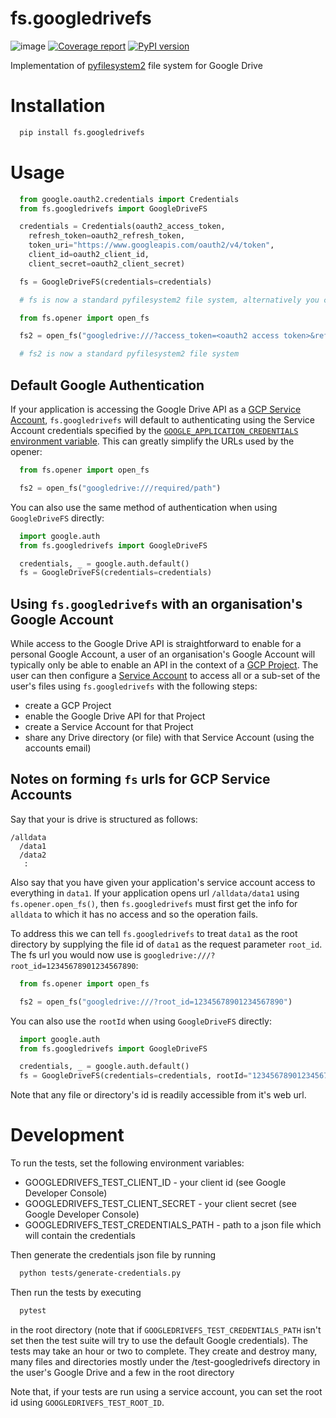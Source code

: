 # fs.googledrivefs

![image](https://github.com/rkhwaja/fs.googledrivefs/workflows/ci/badge.svg?branch=master) [![Coverage report](https://coveralls.io/repos/github/rkhwaja/fs.googledrivefs/badge.svg?branch=master "Coverage summary")](https://coveralls.io/github/rkhwaja/fs.googledrivefs?branch=master) [![PyPI version](https://badge.fury.io/py/fs.googledrivefs.svg)](https://badge.fury.io/py/fs.googledrivefs)

Implementation of [pyfilesystem2](https://docs.pyfilesystem.org/) file system for Google Drive

# Installation

```bash
  pip install fs.googledrivefs
```

# Usage

```python
  from google.oauth2.credentials import Credentials
  from fs.googledrivefs import GoogleDriveFS

  credentials = Credentials(oauth2_access_token,
    refresh_token=oauth2_refresh_token,
    token_uri="https://www.googleapis.com/oauth2/v4/token",
    client_id=oauth2_client_id,
    client_secret=oauth2_client_secret)

  fs = GoogleDriveFS(credentials=credentials)

  # fs is now a standard pyfilesystem2 file system, alternatively you can use the opener...

  from fs.opener import open_fs

  fs2 = open_fs("googledrive:///?access_token=<oauth2 access token>&refresh_token=<oauth2 refresh token>&client_id=<oauth2 client id>&client_secret=<oauth2 client secret>")

  # fs2 is now a standard pyfilesystem2 file system
```

## Default Google Authentication

If your application is accessing the Google Drive API as a 
[GCP Service Account](https://cloud.google.com/iam/docs/service-accounts), `fs.googledrivefs` will
default to authenticating using the Service Account credentials specified by the 
[`GOOGLE_APPLICATION_CREDENTIALS` environment variable](https://cloud.google.com/docs/authentication/getting-started). 
This can greatly simplify the URLs used by the opener:

```python
  from fs.opener import open_fs

  fs2 = open_fs("googledrive:///required/path")
```

You can also use the same method of authentication when using `GoogleDriveFS` directly:

```python
  import google.auth
  from fs.googledrivefs import GoogleDriveFS

  credentials, _ = google.auth.default()
  fs = GoogleDriveFS(credentials=credentials)
```

## Using `fs.googledrivefs` with an organisation's Google Account

While access to the Google Drive API is straightforward to enable for a personal Google Account,
a user of an organisation's Google Account will typically only be able to enable an API in the
context of a
[GCP Project](https://cloud.google.com/resource-manager/docs/creating-managing-projects).
The user can then configure a 
[Service Account](https://cloud.google.com/iam/docs/understanding-service-accounts)
to access all or a sub-set of the user's files using `fs.googledrivefs` with the following steps:

- create a GCP Project
- enable the Google Drive API for that Project
- create a Service Account for that Project
- share any Drive directory (or file) with that Service Account (using the accounts email)

## Notes on forming `fs` urls for GCP Service Accounts

Say that your is drive is structured as follows:

```
/alldata
  /data1
  /data2
   :
```

Also say that you have given your application's service account access to everything in `data1`.
If your application opens url `/alldata/data1` using `fs.opener.open_fs()`, then `fs.googledrivefs`
must first get the info for `alldata` to which it has no access and so the operation fails. 

To address this we can tell `fs.googledrivefs` to treat `data1` as the root directory by supplying
the file id of `data1` as the request parameter `root_id`. The fs url you would now use is
`googledrive:///?root_id=12345678901234567890`: 

```python
  from fs.opener import open_fs

  fs2 = open_fs("googledrive:///?root_id=12345678901234567890")
```

You can also use the `rootId` when using `GoogleDriveFS` directly:

```python
  import google.auth
  from fs.googledrivefs import GoogleDriveFS

  credentials, _ = google.auth.default()
  fs = GoogleDriveFS(credentials=credentials, rootId="12345678901234567890")
```

Note that any file or directory's id is readily accessible from it's web url.

# Development

To run the tests, set the following environment variables:

- GOOGLEDRIVEFS_TEST_CLIENT_ID - your client id (see Google Developer Console)
- GOOGLEDRIVEFS_TEST_CLIENT_SECRET - your client secret (see Google Developer Console)
- GOOGLEDRIVEFS_TEST_CREDENTIALS_PATH - path to a json file which will contain the credentials

Then generate the credentials json file by running

```bash
  python tests/generate-credentials.py
```

Then run the tests by executing

```bash
  pytest
```

in the root directory
(note that if `GOOGLEDRIVEFS_TEST_CREDENTIALS_PATH` isn't set 
then the test suite will try to use the default Google credentials).
The tests may take an hour or two to complete.
They create and destroy many, many files and directories
mostly under the /test-googledrivefs directory in the user's Google Drive
and a few in the root directory

Note that, if your tests are run using a service account,
you can set the root id using `GOOGLEDRIVEFS_TEST_ROOT_ID`.
